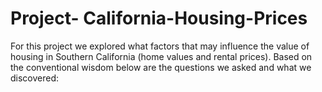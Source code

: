 # Project- California-Housing-Prices
For this project we explored what factors that may influence the value of housing in Southern California (home values and rental prices). Based on the conventional wisdom below are the questions we asked and what we discovered:
